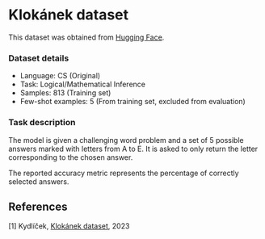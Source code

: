 # Klokánek dataset

This dataset was obtained from [Hugging Face](https://huggingface.co/datasets/hynky/klokan-qa).

### Dataset details

- Language: CS (Original)
- Task: Logical/Mathematical Inference
- Samples: 813 (Training set)
- Few-shot examples: 5 (From training set, excluded from evaluation)

### Task description

The model is given a challenging word problem and a set of 5 possible answers marked with letters from A to E. It is asked to only return the letter corresponding to the chosen answer.

The reported accuracy metric represents the percentage of correctly selected answers.

## References

[1] Kydlíček, [Klokánek dataset](https://huggingface.co/datasets/hynky/klokan-qa), 2023

